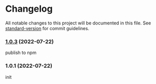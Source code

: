 # Changelog

All notable changes to this project will be documented in this file. See [standard-version](https://github.com/conventional-changelog/standard-version) for commit guidelines.

### [1.0.3](https://github.com/xu3927/morse-passwd/compare/v1.0.1...v1.0.3) (2022-07-22)

publish to npm

### 1.0.1 (2022-07-22)

init